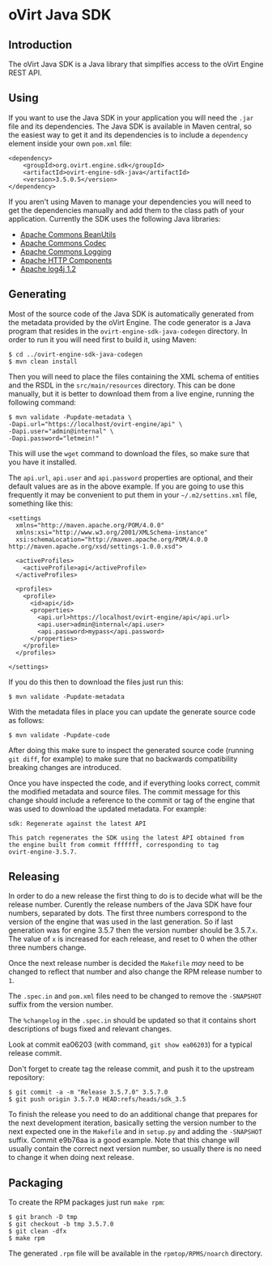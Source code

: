 oVirt Java SDK
==============

Introduction
------------

The oVirt Java SDK is a Java library that simplfies access to the oVirt
Engine REST API.

Using
-----

If you want to use the Java SDK in your application you will need the
`.jar` file and its dependencies. The Java SDK is available in Maven
central, so the easiest way to get it and its dependencies is to include
a `dependency` element inside your own `pom.xml` file:

    <dependency>
        <groupId>org.ovirt.engine.sdk</groupId>
        <artifactId>ovirt-engine-sdk-java</artifactId>
        <version>3.5.0.5</version>
    </dependency>

If you aren't using Maven to manage your dependencies you will need to
get the dependencies manually and add them to the class path of your
application. Currently the SDK uses the following Java libraries:

- [Apache Commons BeanUtils](http://commons.apache.org/proper/commons-beanutils)
- [Apache Commons Codec](http://commons.apache.org/proper/commons-codec)
- [Apache Commons Logging](http://commons.apache.org/proper/commons-logging)
- [Apache HTTP Components](http://hc.apache.org)
- [Apache log4j 1.2](http://logging.apache.org/log4j/1.2)

Generating
----------

Most of the source code of the Java SDK is automatically generated from the
metadata provided by the oVirt Engine. The code generator is a Java program
that resides in the `ovirt-engine-sdk-java-codegen` directory. In order to run
it you will need first to build it, using Maven:

    $ cd ../ovirt-engine-sdk-java-codegen
    $ mvn clean install

Then you will need to place the files containing the XML schema of entities and
the RSDL in the `src/main/resources` directory. This can be done manually, but
it is better to download them from a live engine, running the following
command:

    $ mvn validate -Pupdate-metadata \
    -Dapi.url="https://localhost/ovirt-engine/api" \
    -Dapi.user="admin@internal" \
    -Dapi.password="letmein!"

This will use the `wget` command to download the files, so make sure that you
have it installed.

The `api.url`, `api.user` and `api.password` properties are optional, and their
default values are as in the above example. If you are going to use this
frequently it may be convenient to put them in your `~/.m2/settins.xml` file,
something like this:

    <settings
      xmlns="http://maven.apache.org/POM/4.0.0"
      xmlns:xsi="http://www.w3.org/2001/XMLSchema-instance"
      xsi:schemaLocation="http://maven.apache.org/POM/4.0.0 http://maven.apache.org/xsd/settings-1.0.0.xsd">

      <activeProfiles>
        <activeProfile>api</activeProfile>
      </activeProfiles>

      <profiles>
        <profile>
          <id>api</id>
          <properties>
            <api.url>https://localhost/ovirt-engine/api</api.url>
            <api.user>admin@internal</api.user>
            <api.password>mypass</api.password>
          </properties>
        </profile>
      </profiles>

    </settings>

If you do this then to download the files just run this:

    $ mvn validate -Pupdate-metadata

With the metadata files in place you can update the generate source code as
follows:

    $ mvn validate -Pupdate-code

After doing this make sure to inspect the generated source code (running `git
diff`, for example) to make sure that no backwards compatibility breaking
changes are introduced.

Once you have inspected the code, and if everything looks correct, commit the
modified metadata and source files. The commit message for this change should
include a reference to the commit or tag of the engine that was used to
download the updated metadata. For example:

    sdk: Regenerate against the latest API
    
    This patch regenerates the SDK using the latest API obtained from
    the engine built from commit fffffff, corresponding to tag
    ovirt-engine-3.5.7.

Releasing
---------

In order to do a new release the first thing to do is to decide what will be
the release number. Curently the release numbers of the Java SDK have four
numbers, separated by dots. The first three numbers correspond to the version
of the engine that was used in the last generation. So if last generation was
for engine 3.5.7 then the version number should be 3.5.7.`x`. The value of `x`
is increased for each release, and reset to 0 when the other three numbers
change.

Once the next release number is decided the `Makefile` *may* need to be changed
to reflect that number and also change the RPM release number to `1`.

The `.spec.in` and `pom.xml` files need to be changed to remove the `-SNAPSHOT`
suffix from the version number.

The `%changelog` in the `.spec.in` should be updated so that it contains short
descriptions of bugs fixed and relevant changes.

Look at commit ea06203 (with command, `git show ea06203`) for a typical release
commit.

Don't forget to create tag the release commit, and push it to the upstream repository:

    $ git commit -a -m "Release 3.5.7.0" 3.5.7.0
    $ git push origin 3.5.7.0 HEAD:refs/heads/sdk_3.5

To finish the release you need to do an additional change that prepares for the
next development iteration, basically setting the version number to the next
expected one in the `Makefile` and in `setup.py` and adding the `-SNAPSHOT`
suffix. Commit e9b76aa is a good example. Note that this change will usually
contain the correct next version number, so usually there is no need to change
it when doing next release.

Packaging
---------

To create the RPM packages just run `make rpm`:

    $ git branch -D tmp
    $ git checkout -b tmp 3.5.7.0
    $ git clean -dfx
    $ make rpm

The generated `.rpm` file will be available in the `rpmtop/RPMS/noarch`
directory.
